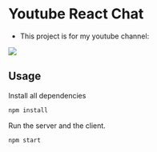 # Youtube React Chat
- This project is for my youtube channel:

[![](http://img.youtube.com/vi/lwVXHC9CLjM/0.jpg)](http://www.youtube.com/watch?v=lwVXHC9CLjM "")

## Usage

Install all dependencies
```sh
npm install
```

Run the server and the client.
```sh
npm start
```